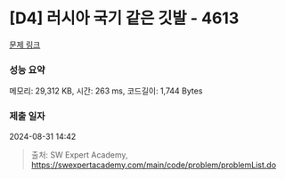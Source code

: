 # [D4] 러시아 국기 같은 깃발 - 4613 

[문제 링크](https://swexpertacademy.com/main/code/problem/problemDetail.do?contestProbId=AWQl9TIK8qoDFAXj) 

### 성능 요약

메모리: 29,312 KB, 시간: 263 ms, 코드길이: 1,744 Bytes

### 제출 일자

2024-08-31 14:42



> 출처: SW Expert Academy, https://swexpertacademy.com/main/code/problem/problemList.do